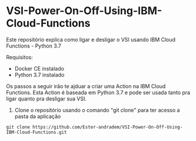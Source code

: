# VSI-Power-On-Off-Using-IBM-Cloud-Functions
Este repositório explica como ligar e desligar o VSI usando IBM Cloud Functions - Python 3.7

Requisitos:
- Docker CE instalado
- Python 3.7 instalado

Os passos a seguir irão te ajduar a criar uma Action na IBM Cloud Functions. 
Esta Action é baseada em Python 3.7 e pode ser usada tanto pra ligar quanto pra desligar sua VSI.

1. Clone o repositório usando o comando "git clone" para ter acesso a pasta da aplicação
````shel
git clone https://github.com/Ester-andradem/VSI-Power-On-Off-Using-IBM-Cloud-Functions.git
````
